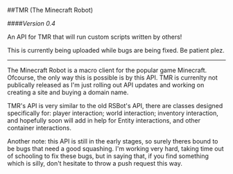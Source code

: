 ##TMR (The Minecraft Robot)

####<em>Version *0.4*</em>

An API for TMR that will run custom scripts written by others!

This is currently being uploaded while bugs are being fixed. Be patient plez.

<hr>

The Minecraft Robot is a macro client for the popular game Minecraft. Ofcourse, the only way this is possible is by this API. TMR is currenlty not publically released as I'm just rolling out API updates and working on creating a site and buying a domain name.

TMR's API is very similar to the old RSBot's API, there are classes designed specifically for: player interaction; world interaction; inventory interaction, and hopefully soon will add in help for Entity interactions, and other container interactions.

Another note: this API is still in the early stages, so surely theres bound to be bugs that need a good squashing. I'm working very hard, taking time out of schooling to fix these bugs, but in saying that, if you find something which is silly, don't hesitate to throw a push request this way.
